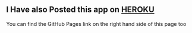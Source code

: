## I Have also Posted this app on [HEROKU](https://face-detection-2020.herokuapp.com)

You can find the GitHub Pages link on the right hand side of this page too
